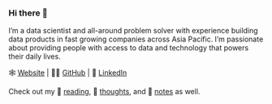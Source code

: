 ### Hi there 👋

I’m a data scientist and all-around problem solver with experience building data products in fast growing companies across Asia Pacific. I’m passionate about providing people with access to data and technology that powers their daily lives.

🕸 [Website](https://tjpalanca.com) | 🧑‍💻 [GitHub](https://github.com/tjpalanca) | 💼 [LinkedIn](https://linkedin.com/in/tjpalanca)

Check out my 📗 [reading](https://reading.tjpalanca.com), 💭 [thoughts](https://thoughts.tjpalanca.com), and 📝 [notes](https://notes.tjpalanca.com) as well.
